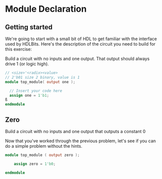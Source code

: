 # Module Declaration

## Getting started

We're going to start with a small bit of HDL to get familiar with the interface used by HDLBits. Here's the description of the circuit you need to build for this exercise:

Build a circuit with no inputs and one output. That output should always drive 1 (or logic high).

```verilog
// <size>'<radix><value>
// 2'b01 size 2 binary, value is 1
module top_module( output one );

  // Insert your code here
  assign one = 1'b1;
ß
endmodule

```

## Zero

Build a circuit with no inputs and one output that outputs a constant 0

Now that you've worked through the previous problem, let's see if you can do a simple problem without the hints.

```verilog
module top_module ( output zero );

	assign zero = 1'b0;

endmodule
```
